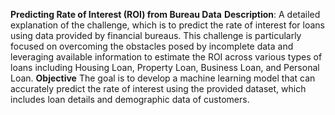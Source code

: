 **Predicting Rate of Interest (ROI) from Bureau Data**
**Description**:
A detailed explanation of the challenge, which is to predict the rate of interest for loans using data provided by financial bureaus. This challenge is particularly focused on overcoming the obstacles posed by incomplete data and leveraging available information to estimate the ROI across various types of loans including Housing Loan, Property Loan, Business Loan, and Personal Loan.
**Objective**
The goal is to develop a machine learning model that can accurately predict the rate of interest using the provided dataset, which includes loan details and demographic data of customers.
